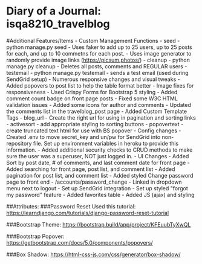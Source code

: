 # Diary of a Journal: isqa8210_travelblog




#Additional Features/Items
    - Custom Management Functions
        - seed
            - python manage.py seed
            - Uses faker to add up to 25 users, up to 25 posts for each, and up to 10 commetns for each post.
            - Uses image generator to randomly provide image links (https://picsum.photos/)
        - cleanup
            - python manage.py cleanup
            - Deletes all posts, comments and REGULAR users
        - testemail
            - python manage.py testemail
            - sends a test email (used during SendGrid setup)
    - Numerous responsive changes and visual tweaks
        - Added popovers to post list to help the table format better
        - Image fixes for responsiveness
        - Used Crispy Forms for Bootstrap 5 styling
        - Added comment count badge on front page posts
        - Fixed some W3C HTML validation issues
        - Added some icons for author and comments
        - Updated the comments list in the travelblog_post page
    - Added Custom Template Tags
        - blog_url
            - Create the right url for using in pagination and sorting links
        - activesort
            - add appropriate styling to sorting buttons
        - popovertext
            - create truncated text html for use with BS popover
    - Config changes
        - Created .env to move secret_key and un/pw for SendGrid into non-repository file.  Set up environment variables in heroku to provide this information.
        - Added additional security checks to CRUD methods to make sure the user was a superuser, NOT just logged in.
    - UI Changes
        - Added Sort by post date, # of comments, and last comment date for front page
        - Added searching for front page, post list, and comment list
        - Added pagination for post list, and comment list
    - Added styled Change password page to front end
        - /accounts/password_change
        - Linked in dropdown menu next to logout
    - Set up SendGrid integration
    - Set up styled "forgot my password" feature
    - Added favorites table
        - Added JS (ajax) and styling


##Attributes:
###Password Reset
Used this tutorial: https://learndjango.com/tutorials/django-password-reset-tutorial
 
###Bootstrap Theme:
https://bootstrap.build/app/project/KFEuubTyXwQL

###Bootstrap Popover:
https://getbootstrap.com/docs/5.0/components/popovers/ 

###Box Shadow:
https://html-css-js.com/css/generator/box-shadow/

